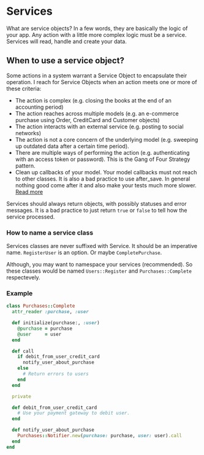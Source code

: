 # Services

What are service objects? In a few words, they are basically the logic of your
app. Any action with a little more complex logic must be a service. Services
will read, handle and create your data.

## When to use a service object?

Some actions in a system warrant a Service Object to encapsulate their
operation. I reach for Service Objects when an action meets one or more of these
criteria:

* The action is complex (e.g. closing the books at the end of an accounting
  period)
* The action reaches across multiple models (e.g. an e-commerce purchase using
  Order, CreditCard and Customer objects)
* The action interacts with an external service (e.g. posting to social
  networks)
* The action is not a core concern of the underlying model (e.g. sweeping up
  outdated data after a certain time period).
* There are multiple ways of performing the action (e.g. authenticating with an
  access token or password). This is the Gang of Four Strategy pattern.
* Clean up callbacks of your model. Your model callbacks must not reach to other
  classes. It is also a bad practice to use after_save. In general nothing good
  come after it and also make your tests much more slower. [Read more](http://samuelmullen.com/2013/05/the-problem-with-rails-callbacks/)

Services should always return objects, with possibly statuses and error
messages. It is a bad practice to just return `true` or `false` to tell how the
service processed.

### How to name a service class

Services classes are never suffixed with Service. It should be an imperative
name. `RegisterUser` is an option. Or maybe `CompletePurchase`.

Although, you may want to namespace your services (recommended). So these
classes would be named `Users::Register` and `Purchases::Complete` respectevely.

### Example
```ruby
class Purchases::Complete
  attr_reader :purchase, :user

  def initialize(purchase:, :user)
    @purchase = purchase
    @user     = user
  end

  def call
    if debit_from_user_credit_card
      notify_user_about_purchase
    else
      # Return errors to users
    end
  end

  private

  def debit_from_user_credit_card
    # Use your payment gateway to debit user.
  end

  def notify_user_about_purchase
    Purchases::Notifier.new(purchase: purchase, user: user).call
  end
end
```

